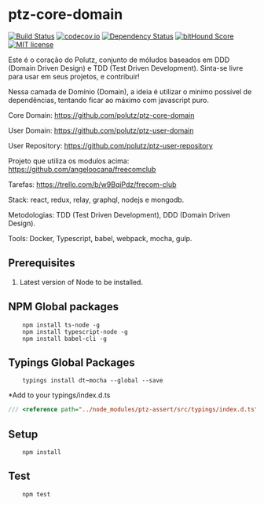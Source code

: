 # ptz-core-domain

[![Build Status](https://travis-ci.org/polutz/ptz-core-domain.svg)](https://travis-ci.org/polutz/ptz-core-domain)
[![codecov.io](http://codecov.io/github/polutz/ptz-core-domain/coverage.svg)](http://codecov.io/github/polutz/ptz-core-domain)
[![Dependency Status](https://gemnasium.com/polutz/ptz-core-domain.svg)](https://gemnasium.com/polutz/ptz-core-domain)
[![bitHound Score](https://www.bithound.io/github/gotwarlost/istanbul/badges/score.svg)](https://www.bithound.io/github/polutz/ptz-core-domain)
[![MIT license](http://img.shields.io/badge/license-MIT-brightgreen.svg)](http://opensource.org/licenses/MIT)

Este é o coração do Polutz, conjunto de móludos baseados em DDD (Domain Driven Design) 
e TDD (Test Driven Development).
Sinta-se livre para usar em seus projetos, e contribuir!

Nessa camada de Domínio (Domain), a ideia é utilizar o minimo possível de dependências, 
tentando ficar ao máximo com javascript puro.

Core Domain: https://github.com/polutz/ptz-core-domain

User Domain: https://github.com/polutz/ptz-user-domain

User Repository: https://github.com/polutz/ptz-user-repository

Projeto que utiliza os modulos acima: https://github.com/angeloocana/freecomclub

Tarefas: https://trello.com/b/w9BqiPdz/frecom-club

Stack: react, redux, relay, graphql, nodejs e mongodb.

Metodologias: TDD (Test Driven Development), DDD (Domain Driven Design).

Tools: Docker, Typescript, babel, webpack, mocha, gulp.


## Prerequisites

1. Latest version of Node to be installed.

## NPM Global packages
```
    npm install ts-node -g
    npm install typescript-node -g
    npm install babel-cli -g
```

## Typings Global Packages 
```
    typings install dt~mocha --global --save
```

*Add to your typings/index.d.ts

```ts
/// <reference path="../node_modules/ptz-assert/src/typings/index.d.ts" />
```


## Setup
```
    npm install   
```

## Test
```
    npm test
```
